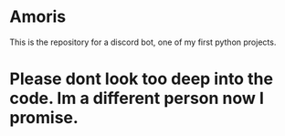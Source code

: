 # Amoris
This is the repository for a discord bot, one of my first python projects.



# Please dont look too deep into the code. Im a different person now I promise.
